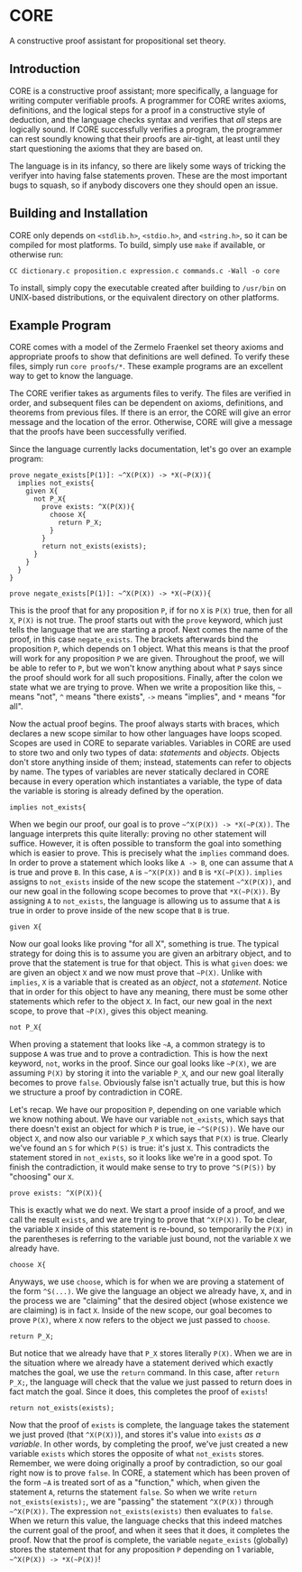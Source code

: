 # CORE
A constructive proof assistant for propositional set theory.

## Introduction

CORE is a constructive proof assistant; more specifically, a language for writing computer verifiable proofs. A programmer for CORE writes axioms, definitions, 
and the logical steps for a proof in a constructive style of deduction, and the language checks syntax and verifies that *all* steps are logically sound. If
CORE successfully verifies a program, the programmer can rest soundly knowing that their proofs are air-tight, at least until they start questioning the axioms
that they are based on.

The language is in its infancy, so there are likely some ways of tricking the verifyer into having false statements proven. These are the most important bugs to
squash, so if anybody discovers one they should open an issue.

## Building and Installation

CORE only depends on `<stdlib.h>`, `<stdio.h>`, and `<string.h>`, so it can be compiled for most platforms. To build, simply use `make` if available, or otherwise
run:

```
CC dictionary.c proposition.c expression.c commands.c -Wall -o core
```

To install, simply copy the executable created after building to `/usr/bin` on UNIX-based distributions, or the equivalent directory on other platforms.

## Example Program

CORE comes with a model of the Zermelo Fraenkel set theory axioms and appropriate proofs to show that definitions are well defined. To verify these files, simply
run `core proofs/*`. These example programs are an excellent way to get to know the language.

The CORE verifier takes as arguments files to verify. The files are verified in order, and subsequent files can be dependent on axioms, definitions, and theorems
from previous files. If there is an error, the CORE will give an error message and the location of the error. Otherwise, CORE will give a message that the proofs
have been successfully verified.

Since the language currently lacks documentation, let's go over an example program:

```
prove negate_exists[P(1)]: ~^X(P(X)) -> *X(~P(X)){
  implies not_exists{
    given X{
      not P_X{
        prove exists: ^X(P(X)){
          choose X{
            return P_X;
          }
        }
        return not_exists(exists);
      }
    }
  }
}
```

```
prove negate_exists[P(1)]: ~^X(P(X)) -> *X(~P(X)){
```

This is the proof that for any proposition `P`, if for no `X` is `P(X)` true, then for all `X`, `P(X)` is not true. The proof starts out with the `prove` keyword,
which just tells the language that we are starting a proof. Next comes the name of the proof, in this case `negate_exists`. The brackets afterwards bind the
proposition `P`, which depends on 1 object. What this means is that the proof will work for any proposition `P` we are given. Throughout the proof, we will be
able to refer to `P`, but we won't know anything about what `P` says since the proof should work for all such propositions. Finally, after the colon we state what
we are trying to prove. When we write a proposition like this, `~` means "not", `^` means "there exists", `->` means "implies", and `*` means "for all".

Now the actual proof begins. The proof always starts with braces, which declares a new scope similar to how other languages have loops scoped. Scopes are used
in CORE to separate variables. Variables in CORE are used to store two and only two types of data: *statements* and *objects*. Objects don't store anything inside
of them; instead, statements can refer to objects by name. The types of variables are never statically declared in CORE because in every operation which
instantiates a variable, the type of data the variable is storing is already defined by the operation.

```
implies not_exists{
```

When we begin our proof, our goal is to prove `~^X(P(X)) -> *X(~P(X))`. The language interprets this quite literally: proving no other statement will suffice.
However, it is often possible to transform the goal into something which is easier to prove. This is precisely what the `implies` command does. In order
to prove a statement which looks like `A -> B`, one can assume that `A` is true and prove `B`. In this case, `A` is `~^X(P(X))` and `B` is `*X(~P(X))`. `implies`
assigns to `not_exists` inside of the new scope the statement `~^X(P(X))`, and our new goal in the following scope becomes to prove that `*X(~P(X))`. 
By assigning `A` to `not_exists`, the language is allowing us to assume that `A` is true in order to prove inside of the new scope that `B` is true.

```
given X{
```

Now our goal looks like proving "for all X", something is true. The typical strategy for doing this is to assume you are given an arbitrary object, and to prove
that the statement is true for that object. This is what `given` does: we are given an object `X` and we now must prove that `~P(X)`. Unlike with `implies`, 
`X` is a variable that is created as an *object*, not a *statement*. Notice that in order for this object to have any meaning, there must be some other statements
which refer to the object `X`. In fact, our new goal in the next scope, to prove that `~P(X)`, gives this object meaning.

```
not P_X{
```

When proving a statement that looks like `~A`, a common strategy is to suppose `A` was true and to prove a contradiction. This is how the next keyword, `not`,
works in the proof. Since our goal looks like `~P(X)`, we are assuming `P(X)` by storing it into the variable `P_X`, and our new goal literally becomes to prove
`false`. Obviously false isn't actually true, but this is how we structure a proof by contradiction in CORE.

Let's recap. We have our proposition `P`, depending on one variable which we know nothing about. We have our variable `not_exists`, which says that there doesn't
exist an object for which `P` is true, ie `~^S(P(S))`. We have our object `X`, and now also our variable `P_X` which says that `P(X)` is true. Clearly we've
found an `S` for which `P(S)` is true: it's just `X`. This contradicts the statement stored in `not_exists`, so it looks like we're in a good spot. To finish the
contradiction, it would make sense to try to prove `^S(P(S))` by "choosing" our `X`.

```
prove exists: ^X(P(X)){
```

This is exactly what we do next. We start a proof inside of a proof, and we call the result `exists`, and we are trying to prove that `^X(P(X))`. To be clear, the
variable `X` inside of this statement is re-bound, so temporarily the `P(X)` in the parentheses is referring to the variable just bound, not the variable `X` we
already have.

```
choose X{
```

Anyways, we use `choose`, which is for when we are proving a statement of the form `^S(...)`. We give the language an object we already have, `X`, and in the
process we are "claiming" that the desired object (whose existence we are claiming) is in fact `X`. Inside of the new scope, our goal becomes to prove 
`P(X)`, where `X` now refers to the object we just passed to `choose`.

```
return P_X;
```

But notice that we already have that `P_X` stores literally `P(X)`. When we are in the situation where we already have a statement derived which exactly matches
the goal, we use the `return` command. In this case, after `return P_X;`, the language will check that the value we just passed to return does in fact match the
goal. Since it does, this completes the proof of `exists`!

```
return not_exists(exists);
```

Now that the proof of `exists` is complete, the language takes the statement we just proved (that `^X(P(X))`), and stores it's value into `exists` *as a variable*.
In other words, by completing the proof, we've just created a new variable `exists` which stores the opposite of what `not_exists` stores. Remember, we were doing
originally a proof by contradiction, so our goal right now is to prove `false`. In CORE, a statement which has been proven of the form `~A` is treated sort of as
a "function," which, when given the statement `A`, returns the statement `false`. So when we write `return not_exists(exists);`, we are "passing" the statement
`^X(P(X))` through `~^X(P(X))`. The expression `not_exists(exists)` then evaluates to `false`. When we return this value, the language checks that this indeed
matches the current goal of the proof, and when it sees that it does, it completes the proof. Now that the proof is complete, the variable `negate_exists`
(globally) stores the statement that for any proposition `P` depending on 1 variable, `~^X(P(X)) -> *X(~P(X))`!
